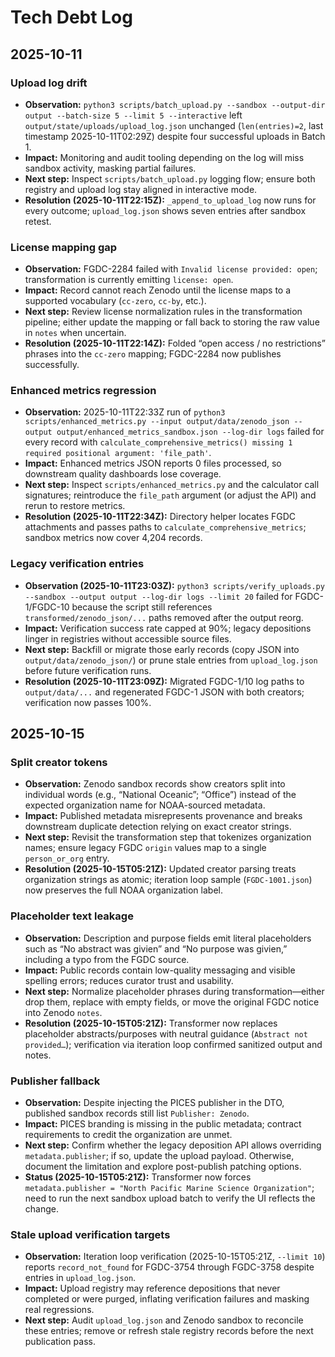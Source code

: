# Tech Debt Log

## 2025-10-11

### Upload log drift
- **Observation:** `python3 scripts/batch_upload.py --sandbox --output-dir output --batch-size 5 --limit 5 --interactive` left `output/state/uploads/upload_log.json` unchanged (`len(entries)=2`, last timestamp 2025-10-11T02:29Z) despite four successful uploads in Batch 1.
- **Impact:** Monitoring and audit tooling depending on the log will miss sandbox activity, masking partial failures.
- **Next step:** Inspect `scripts/batch_upload.py` logging flow; ensure both registry and upload log stay aligned in interactive mode.
- **Resolution (2025-10-11T22:15Z):** `_append_to_upload_log` now runs for every outcome; `upload_log.json` shows seven entries after sandbox retest.

### License mapping gap
- **Observation:** FGDC-2284 failed with `Invalid license provided: open`; transformation is currently emitting `license: open`.
- **Impact:** Record cannot reach Zenodo until the license maps to a supported vocabulary (`cc-zero`, `cc-by`, etc.).
- **Next step:** Review license normalization rules in the transformation pipeline; either update the mapping or fall back to storing the raw value in `notes` when uncertain.
- **Resolution (2025-10-11T22:14Z):** Folded “open access / no restrictions” phrases into the `cc-zero` mapping; FGDC-2284 now publishes successfully.

### Enhanced metrics regression
- **Observation:** 2025-10-11T22:33Z run of `python3 scripts/enhanced_metrics.py --input output/data/zenodo_json --output output/enhanced_metrics_sandbox.json --log-dir logs` failed for every record with `calculate_comprehensive_metrics() missing 1 required positional argument: 'file_path'`.
- **Impact:** Enhanced metrics JSON reports 0 files processed, so downstream quality dashboards lose coverage.
- **Next step:** Inspect `scripts/enhanced_metrics.py` and the calculator call signatures; reintroduce the `file_path` argument (or adjust the API) and rerun to restore metrics.
- **Resolution (2025-10-11T22:34Z):** Directory helper locates FGDC attachments and passes paths to `calculate_comprehensive_metrics`; sandbox metrics now cover 4,204 records.

### Legacy verification entries
- **Observation (2025-10-11T23:03Z):** `python3 scripts/verify_uploads.py --sandbox --output output --log-dir logs --limit 20` failed for FGDC-1/FGDC-10 because the script still references `transformed/zenodo_json/...` paths removed after the output reorg.
- **Impact:** Verification success rate capped at 90%; legacy depositions linger in registries without accessible source files.
- **Next step:** Backfill or migrate those early records (copy JSON into `output/data/zenodo_json/`) or prune stale entries from `upload_log.json` before future verification runs.
- **Resolution (2025-10-11T23:09Z):** Migrated FGDC-1/10 log paths to `output/data/...` and regenerated FGDC-1 JSON with both creators; verification now passes 100%.

## 2025-10-15

### Split creator tokens
- **Observation:** Zenodo sandbox records show creators split into individual words (e.g., “National Oceanic”; “Office”) instead of the expected organization name for NOAA-sourced metadata.
- **Impact:** Published metadata misrepresents provenance and breaks downstream duplicate detection relying on exact creator strings.
- **Next step:** Revisit the transformation step that tokenizes organization names; ensure legacy FGDC `origin` values map to a single `person_or_org` entry.
- **Resolution (2025-10-15T05:21Z):** Updated creator parsing treats organization strings as atomic; iteration loop sample (`FGDC-1001.json`) now preserves the full NOAA organization label.

### Placeholder text leakage
- **Observation:** Description and purpose fields emit literal placeholders such as “No abstract was givien” and “No purpose was givien,” including a typo from the FGDC source.
- **Impact:** Public records contain low-quality messaging and visible spelling errors; reduces curator trust and usability.
- **Next step:** Normalize placeholder phrases during transformation—either drop them, replace with empty fields, or move the original FGDC notice into Zenodo `notes`.
- **Resolution (2025-10-15T05:21Z):** Transformer now replaces placeholder abstracts/purposes with neutral guidance (`Abstract not provided…`); verification via iteration loop confirmed sanitized output and notes.

### Publisher fallback
- **Observation:** Despite injecting the PICES publisher in the DTO, published sandbox records still list `Publisher: Zenodo`.
- **Impact:** PICES branding is missing in the public metadata; contract requirements to credit the organization are unmet.
- **Next step:** Confirm whether the legacy deposition API allows overriding `metadata.publisher`; if so, update the upload payload. Otherwise, document the limitation and explore post-publish patching options.
- **Status (2025-10-15T05:21Z):** Transformer now forces `metadata.publisher = "North Pacific Marine Science Organization"`; need to run the next sandbox upload batch to verify the UI reflects the change.

### Stale upload verification targets
- **Observation:** Iteration loop verification (2025-10-15T05:21Z, `--limit 10`) reports `record_not_found` for FGDC-3754 through FGDC-3758 despite entries in `upload_log.json`.
- **Impact:** Upload registry may reference depositions that never completed or were purged, inflating verification failures and masking real regressions.
- **Next step:** Audit `upload_log.json` and Zenodo sandbox to reconcile these entries; remove or refresh stale registry records before the next publication pass.
